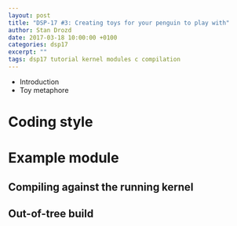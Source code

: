 ```yaml
---
layout: post
title: "DSP-17 #3: Creating toys for your penguin to play with"
author: Stan Drozd
date: 2017-03-18 10:00:00 +0100
categories: dsp17
excerpt: ""
tags: dsp17 tutorial kernel modules c compilation 
---
```

* Introduction
* Toy metaphore

# Coding style

# Example module

## Compiling against the running kernel

## Out-of-tree build
